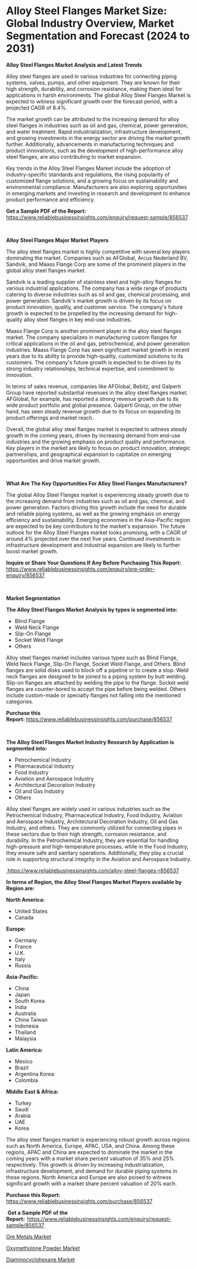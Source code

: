 <p><h1>Alloy Steel Flanges Market Size: Global Industry Overview, Market Segmentation and Forecast (2024 to 2031)</h1></p><p><strong>Alloy Steel Flanges Market Analysis and Latest Trends</strong></p>
<p><p>Alloy steel flanges are used in various industries for connecting piping systems, valves, pumps, and other equipment. They are known for their high strength, durability, and corrosion resistance, making them ideal for applications in harsh environments. The global Alloy Steel Flanges Market is expected to witness significant growth over the forecast period, with a projected CAGR of 8.4%.</p><p>The market growth can be attributed to the increasing demand for alloy steel flanges in industries such as oil and gas, chemical, power generation, and water treatment. Rapid industrialization, infrastructure development, and growing investments in the energy sector are driving the market growth further. Additionally, advancements in manufacturing techniques and product innovations, such as the development of high-performance alloy steel flanges, are also contributing to market expansion.</p><p>Key trends in the Alloy Steel Flanges Market include the adoption of industry-specific standards and regulations, the rising popularity of customized flange solutions, and a growing focus on sustainability and environmental compliance. Manufacturers are also exploring opportunities in emerging markets and investing in research and development to enhance product performance and efficiency.</p></p>
<p><strong>Get a Sample PDF of the Report:&nbsp;</strong> <a href="https://www.reliablebusinessinsights.com/enquiry/request-sample/856537">https://www.reliablebusinessinsights.com/enquiry/request-sample/856537</a></p>
<p>&nbsp;</p>
<p><strong>Alloy Steel Flanges Major Market Players</strong></p>
<p><p>The alloy steel flanges market is highly competitive with several key players dominating the market. Companies such as AFGlobal, Arcus Nederland BV, Sandvik, and Maass Flange Corp are some of the prominent players in the global alloy steel flanges market.</p><p>Sandvik is a leading supplier of stainless steel and high-alloy flanges for various industrial applications. The company has a wide range of products catering to diverse industries such as oil and gas, chemical processing, and power generation. Sandvik's market growth is driven by its focus on product innovation, quality, and customer service. The company's future growth is expected to be propelled by the increasing demand for high-quality alloy steel flanges in key end-use industries.</p><p>Maass Flange Corp is another prominent player in the alloy steel flanges market. The company specializes in manufacturing custom flanges for critical applications in the oil and gas, petrochemical, and power generation industries. Maass Flange Corp has seen significant market growth in recent years due to its ability to provide high-quality, customized solutions to its customers. The company's future growth is expected to be driven by its strong industry relationships, technical expertise, and commitment to innovation.</p><p>In terms of sales revenue, companies like AFGlobal, Bebitz, and Galperti Group have reported substantial revenues in the alloy steel flanges market. AFGlobal, for example, has reported a strong revenue growth due to its wide product portfolio and global presence. Galperti Group, on the other hand, has seen steady revenue growth due to its focus on expanding its product offerings and market reach.</p><p>Overall, the global alloy steel flanges market is expected to witness steady growth in the coming years, driven by increasing demand from end-use industries and the growing emphasis on product quality and performance. Key players in the market are likely to focus on product innovation, strategic partnerships, and geographical expansion to capitalize on emerging opportunities and drive market growth.</p></p>
<p>&nbsp;</p>
<p><strong>What Are The Key Opportunities For Alloy Steel Flanges Manufacturers?</strong></p>
<p><p>The global Alloy Steel Flanges market is experiencing steady growth due to the increasing demand from industries such as oil and gas, chemical, and power generation. Factors driving this growth include the need for durable and reliable piping systems, as well as the growing emphasis on energy efficiency and sustainability. Emerging economies in the Asia-Pacific region are expected to be key contributors to the market's expansion. The future outlook for the Alloy Steel Flanges market looks promising, with a CAGR of around 4% projected over the next five years. Continued investments in infrastructure development and industrial expansion are likely to further boost market growth.</p></p>
<p><strong>Inquire or Share Your Questions If Any Before Purchasing This Report:</strong> <a href="https://www.reliablebusinessinsights.com/enquiry/pre-order-enquiry/856537">https://www.reliablebusinessinsights.com/enquiry/pre-order-enquiry/856537</a></p>
<p>&nbsp;</p>
<p><strong>Market Segmentation</strong></p>
<p><strong>The Alloy Steel Flanges Market Analysis by types is segmented into:</strong></p>
<p><ul><li>Blind Flange</li><li>Weld Neck Flange</li><li>Slip-On Flange</li><li>Socket Weld Flange</li><li>Others</li></ul></p>
<p><p>Alloy steel flanges market includes various types such as Blind Flange, Weld Neck Flange, Slip-On Flange, Socket Weld Flange, and Others. Blind flanges are solid disks used to block off a pipeline or to create a stop. Weld neck flanges are designed to be joined to a piping system by butt welding. Slip-on flanges are attached by welding the pipe to the flange. Socket weld flanges are counter-bored to accept the pipe before being welded. Others include custom-made or specialty flanges not falling into the mentioned categories.</p></p>
<p><strong>Purchase this Report:&nbsp;</strong><a href="https://www.reliablebusinessinsights.com/purchase/856537">https://www.reliablebusinessinsights.com/purchase/856537</a></p>
<p>&nbsp;</p>
<p><strong>The Alloy Steel Flanges Market Industry Research by Application is segmented into:</strong></p>
<p><ul><li>Petrochemical Industry</li><li>Pharmaceutical Industry</li><li>Food Industry</li><li>Aviation and Aerospace Industry</li><li>Architectural Decoration Industry</li><li>Oil and Gas Industry</li><li>Others</li></ul></p>
<p><p>Alloy steel flanges are widely used in various industries such as the Petrochemical Industry, Pharmaceutical Industry, Food Industry, Aviation and Aerospace Industry, Architectural Decoration Industry, Oil and Gas Industry, and others. They are commonly utilized for connecting pipes in these sectors due to their high strength, corrosion resistance, and durability. In the Petrochemical Industry, they are essential for handling high-pressure and high-temperature processes, while in the Food Industry, they ensure safe and sanitary operations. Additionally, they play a crucial role in supporting structural integrity in the Aviation and Aerospace Industry.</p></p>
<p><a href="https://www.reliablebusinessinsights.com/alloy-steel-flanges-r856537">&nbsp;https://www.reliablebusinessinsights.com/alloy-steel-flanges-r856537</a></p>
<p><strong>In terms of Region, the Alloy Steel Flanges Market Players available by Region are:</strong></p>
<p>
    <p> <strong> North America: </strong>
        <ul>
            <li>United States</li>
            <li>Canada</li>
        </ul>
        </p> 
    <p> <strong> Europe: </strong>
        <ul>
            <li>Germany</li>
            <li>France</li>
            <li>U.K.</li>
            <li>Italy</li>
            <li>Russia</li>
        </ul>
        </p> 
    <p> <strong> Asia-Pacific: </strong>
        <ul>
            <li>China</li>
            <li>Japan</li>
            <li>South Korea</li>
            <li>India</li>
            <li>Australia</li>
            <li>China Taiwan</li>
            <li>Indonesia</li>
            <li>Thailand</li>
            <li>Malaysia</li>
        </ul>
        </p> 
    <p> <strong> Latin America: </strong>
        <ul>
            <li>Mexico</li>
            <li>Brazil</li>
            <li>Argentina Korea</li>
            <li>Colombia</li>
        </ul>
        </p> 
    <p> <strong> Middle East & Africa: </strong>
        <ul>
            <li>Turkey</li>
            <li>Saudi</li>
            <li>Arabia</li>
            <li>UAE</li>
            <li>Korea</li>
        </ul>
    </p>
    </p>
<p><p>The alloy steel flanges market is experiencing robust growth across regions such as North America, Europe, APAC, USA, and China. Among these regions, APAC and China are expected to dominate the market in the coming years with a market share percent valuation of 35% and 25% respectively. This growth is driven by increasing industrialization, infrastructure development, and demand for durable piping systems in these regions. North America and Europe are also poised to witness significant growth with a market share percent valuation of 20% each.</p></p>
<p><strong>Purchase this Report: </strong><a href="https://www.reliablebusinessinsights.com/purchase/856537">https://www.reliablebusinessinsights.com/purchase/856537</a></p>
<p>&nbsp;<strong>Get a Sample PDF of the Report:&nbsp;&nbsp;</strong><a href="https://www.reliablebusinessinsights.com/enquiry/request-sample/856537">https://www.reliablebusinessinsights.com/enquiry/request-sample/856537</a></p>
<p><strong></strong></p>
<p><p><a href="https://github.com/MaraKoelpin2023/Market-Research-Report-List-1/blob/main/ore-metals-market.md">Ore Metals Market</a></p><p><a href="https://github.com/goodweq44/Market-Research-Report-List-1/blob/main/oxymetholone-powder-market.md">Oxymetholone Powder Market</a></p><p><a href="https://github.com/kpvmspce33/Market-Research-Report-List-1/blob/main/diaminocyclohexane-market.md">Diaminocyclohexane Market</a></p></p>
